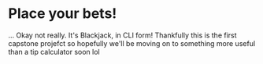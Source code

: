# Place your bets!
... Okay not really.  It's Blackjack, in CLI form!  Thankfully this is the first capstone projefct so hopefully we'll be moving on to something more useful than a tip calculator soon lol